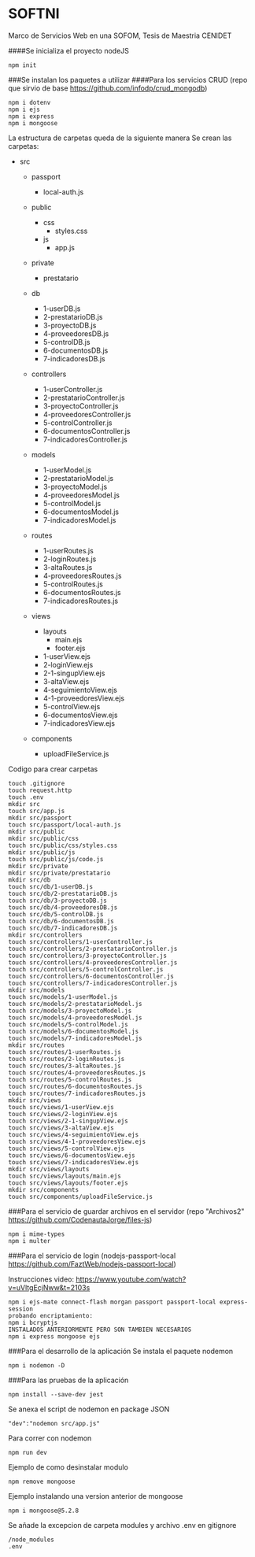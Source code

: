# SOFTNI

 Marco de Servicios Web en una SOFOM, Tesis de Maestria CENIDET

####Se inicializa el proyecto nodeJS

```
npm init
```

###Se instalan los paquetes a utilizar
####Para los servicios CRUD (repo que sirvio de base https://github.com/infodp/crud_mongodb)

```
npm i dotenv
npm i ejs
npm i express
npm i mongoose
```

La estructura de carpetas queda de la siguiente manera
Se crean las carpetas:

- src
  - passport

    - local-auth.js
  - public

    - css
      - styles.css
    - js
      - app.js
  - private

    - prestatario
  - db

    - 1-userDB.js
    - 2-prestatarioDB.js
    - 3-proyectoDB.js
    - 4-proveedoresDB.js
    - 5-controlDB.js
    - 6-documentosDB.js
    - 7-indicadoresDB.js
  - controllers

    - 1-userController.js
    - 2-prestatarioController.js
    - 3-proyectoController.js
    - 4-proveedoresController.js
    - 5-controlController.js
    - 6-documentosController.js
    - 7-indicadoresController.js
  - models

    - 1-userModel.js
    - 2-prestatarioModel.js
    - 3-proyectoModel.js
    - 4-proveedoresModel.js
    - 5-controlModel.js
    - 6-documentosModel.js
    - 7-indicadoresModel.js
  - routes

    - 1-userRoutes.js
    - 2-loginRoutes.js
    - 3-altaRoutes.js
    - 4-proveedoresRoutes.js
    - 5-controlRoutes.js
    - 6-documentosRoutes.js
    - 7-indicadoresRoutes.js
  - views

    - layouts
      - main.ejs
      - footer.ejs
    - 1-userView.ejs
    - 2-loginView.ejs
    - 2-1-singupView.ejs
    - 3-altaView.ejs
    - 4-seguimientoView.ejs
    - 4-1-proveedoresView.ejs
    - 5-controlView.ejs
    - 6-documentosView.ejs
    - 7-indicadoresView.ejs
  - components

    - uploadFileService.js

Codigo para crear carpetas

```
touch .gitignore
touch request.http
touch .env
mkdir src
touch src/app.js
mkdir src/passport
touch src/passport/local-auth.js
mkdir src/public
mkdir src/public/css 
touch src/public/css/styles.css
mkdir src/public/js
touch src/public/js/code.js
mkdir src/private
mkdir src/private/prestatario
mkdir src/db
touch src/db/1-userDB.js
touch src/db/2-prestatarioDB.js
touch src/db/3-proyectoDB.js
touch src/db/4-proveedoresDB.js
touch src/db/5-controlDB.js
touch src/db/6-documentosDB.js
touch src/db/7-indicadoresDB.js
mkdir src/controllers
touch src/controllers/1-userController.js
touch src/controllers/2-prestatarioController.js
touch src/controllers/3-proyectoController.js
touch src/controllers/4-proveedoresController.js
touch src/controllers/5-controlController.js
touch src/controllers/6-documentosController.js
touch src/controllers/7-indicadoresController.js
mkdir src/models
touch src/models/1-userModel.js
touch src/models/2-prestatarioModel.js
touch src/models/3-proyectoModel.js
touch src/models/4-proveedoresModel.js
touch src/models/5-controlModel.js
touch src/models/6-documentosModel.js
touch src/models/7-indicadoresModel.js
mkdir src/routes
touch src/routes/1-userRoutes.js
touch src/routes/2-loginRoutes.js
touch src/routes/3-altaRoutes.js
touch src/routes/4-proveedoresRoutes.js
touch src/routes/5-controlRoutes.js
touch src/routes/6-documentosRoutes.js
touch src/routes/7-indicadoresRoutes.js
mkdir src/views
touch src/views/1-userView.ejs
touch src/views/2-loginView.ejs
touch src/views/2-1-singupView.ejs
touch src/views/3-altaView.ejs
touch src/views/4-seguimientoView.ejs
touch src/views/4-1-proveedoresView.ejs
touch src/views/5-controlView.ejs
touch src/views/6-documentosView.ejs
touch src/views/7-indicadoresView.ejs
mkdir src/views/layouts
touch src/views/layouts/main.ejs
touch src/views/layouts/footer.ejs
mkdir src/components
touch src/components/uploadFileService.js
```

###Para el servicio de guardar archivos en el servidor (repo "Archivos2" https://github.com/CodenautaJorge/files-js)

```
npm i mime-types
npm i multer
```

###Para el servicio de login (nodejs-passport-local https://github.com/FaztWeb/nodejs-passport-local)

Instrucciones video: https://www.youtube.com/watch?v=uVltgEcjNww&t=2103s

```
npm i ejs-mate connect-flash morgan passport passport-local express-session
probando encriptamiento:
npm i bcryptjs
INSTALADOS ANTERIORMENTE PERO SON TAMBIEN NECESARIOS
npm i express mongoose ejs
```

###Para el desarrollo de la aplicación
Se instala el paquete nodemon

```
npm i nodemon -D
```

###Para las pruebas de la aplicación

```
npm install --save-dev jest
```

Se anexa el script de nodemon en package JSON

```
"dev":"nodemon src/app.js"
```

Para correr con nodemon

```
npm run dev
```

Ejemplo de como desinstalar modulo

```
npm remove mongoose
```

Ejemplo instalando una version anterior de mongoose

```
npm i mongoose@5.2.8
```

Se añade la excepcion de carpeta modules y archivo .env en gitignore

```
/node_modules
.env
```
